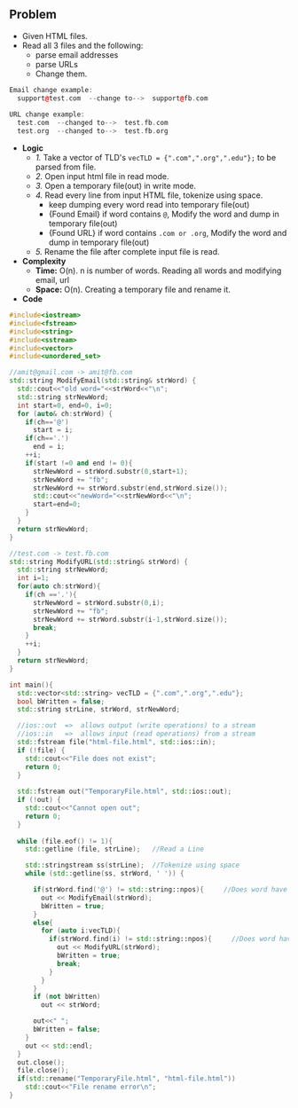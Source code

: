 ## Problem
- Given HTML files.
- Read all 3 files and the following:
  - parse email addresses
  - parse URLs
  - Change them.
```c++
Email change example:
  support@test.com  --change to-->  support@fb.com
  
URL change example:  
  test.com  --changed to-->  test.fb.com
  test.org  --changed to-->  test.fb.org
```

- **Logic**
  - *1.* Take a vector of TLD's `vecTLD = {".com",".org",".edu"};` to be parsed from file.
  - *2.* Open input html file in read mode.
  - *3.* Open a temporary file(out) in write mode. 
  - *4.* Read every line from input HTML file, tokenize using space.
    - keep dumping every word read into temporary file(out)
    - {Found Email} if word contains `@`, Modify the word and dump in temporary file(out)
    - {Found URL} if word contains `.com or .org`, Modify the word and dump in temporary file(out)
  - *5.* Rename the file after complete input file is read.
- **Complexity**
  - **Time:** O(n). n is number of words. Reading all words and modifying email, url
  - **Space:** O(n). Creating a temporary file and rename it.
- **Code**
```c++
#include<iostream>
#include<fstream>
#include<string>
#include<sstream>
#include<vector>
#include<unordered_set>

//amit@gmail.com -> amit@fb.com
std::string ModifyEmail(std::string& strWord) {
  std::cout<<"old word="<<strWord<<"\n";
  std::string strNewWord;
  int start=0, end=0, i=0;
  for (auto& ch:strWord) {
    if(ch=='@')
      start = i;
    if(ch=='.')
      end = i;
    ++i;
    if(start !=0 and end != 0){
      strNewWord = strWord.substr(0,start+1);
      strNewWord += "fb";
      strNewWord += strWord.substr(end,strWord.size());
      std::cout<<"newWord="<<strNewWord<<"\n";
      start=end=0;
    }
  }
  return strNewWord;
}

//test.com -> test.fb.com
std::string ModifyURL(std::string& strWord) {
  std::string strNewWord;
  int i=1;
  for(auto ch:strWord){
    if(ch =='.'){
      strNewWord = strWord.substr(0,i);
      strNewWord += "fb";
      strNewWord += strWord.substr(i-1,strWord.size());
      break;
    }
    ++i;
  }
  return strNewWord;
}

int main(){
  std::vector<std::string> vecTLD = {".com",".org",".edu"};
  bool bWritten = false;  
  std::string strLine, strWord, strNewWord;

  //ios::out  =>  allows output (write operations) to a stream
  //ios::in   =>  allows input (read operations) from a stream
  std::fstream file("html-file.html", std::ios::in);
  if (!file) {
    std::cout<<"File does not exist";
    return 0;
  }  
  
  std::fstream out("TemporaryFile.html", std::ios::out);  
  if (!out) {
    std::cout<<"Cannot open out";
    return 0;
  }
  
  while (file.eof() != 1){
    std::getline (file, strLine);   //Read a Line

    std::stringstream ss(strLine);  //Tokenize using space
    while (std::getline(ss, strWord, ' ')) {

      if(strWord.find('@') != std::string::npos){     //Does word have @
        out << ModifyEmail(strWord);
        bWritten = true;
      }
      else{
        for (auto i:vecTLD){
          if(strWord.find(i) != std::string::npos){     //Does word have .com
            out << ModifyURL(strWord);
            bWritten = true;
            break;
          }
        }
      }
      if (not bWritten)
        out << strWord;

      out<<" ";
      bWritten = false;
    }
    out << std::endl;
  }
  out.close();
  file.close();
  if(std::rename("TemporaryFile.html", "html-file.html"))
    std::cout<<"File rename error\n";
}    
```
